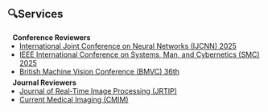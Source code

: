 ## 🔍Services

<h4 style="margin:0 10px 0;">Conference Reviewers</h4>

<ul style="margin:0 0 5px;">
  <li><a href="https://2025.ijcnn.org/"><autocolor>International Joint Conference on Neural Networks (IJCNN) 2025</autocolor></a></li>
  <li><a href="https://www.ieeesmc2025.org/"><autocolor>IEEE International Conference on Systems, Man, and Cybernetics (SMC) 2025</autocolor></a></li>
  <li><a href="https://bmvc2025.bmva.org/"><autocolor>British Machine Vision Conference (BMVC) 36th</autocolor></a></li>
</ul>

<h4 style="margin:0 10px 0;">Journal Reviewers</h4>

<ul style="margin:0 0 20px;">
  <li><a href="https://www.computer.org/csdl/journal/tp"><autocolor>Journal of Real-Time Image Processing (JRTIP)</autocolor></a></li>
  <li><a href="https://www.benthamscience.com/journal/33/about-journal"><autocolor>Current Medical Imaging (CMIM)</autocolor></a></li>
</ul>
